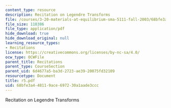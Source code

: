 ```yaml
---
content_type: resource
description: Recitation on Legendre Transforms
file: /courses/3-20-materials-at-equilibrium-sma-5111-fall-2003/68bfe3a448119ace697230a1aade3ccc_r5.pdf
file_size: 118386
file_type: application/pdf
hide_download: true
hide_download_original: null
learning_resource_types:
- Recitations
license: https://creativecommons.org/licenses/by-nc-sa/4.0/
ocw_type: OCWFile
parent_title: Recitations
parent_type: CourseSection
parent_uid: 6d4677a5-ba3d-2723-ae39-20075fd32109
resourcetype: Document
title: r5.pdf
uid: 68bfe3a4-4811-9ace-6972-30a1aade3ccc
---
```

Recitation on Legendre Transforms